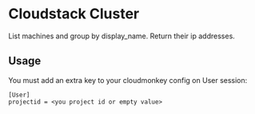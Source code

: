 # Cloudstack Cluster

List machines and group by display_name. Return their ip addresses.

## Usage

You must add an extra key to your cloudmonkey config on User session:

```
[User]
projectid = <you project id or empty value>
```
